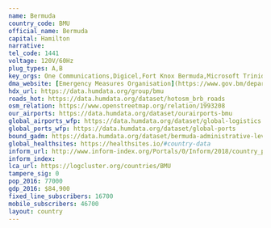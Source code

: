 ```yaml
---
name: Bermuda
country_code: BMU
official_name: Bermuda
capital: Hamilton
narrative:
tel_code: 1441
voltage: 120V/60Hz
plug_types: A,B
key_orgs: One Communications,Digicel,Fort Knox Bermuda,Microsoft Trinidad and Tobago,TeleBermuda
dma_website: [Emergency Measures Organisation](https://www.gov.bm/department/emergency-measures-organisation)
hdx_url: https://data.humdata.org/group/bmu
roads_hot: https://data.humdata.org/dataset/hotosm_brb_roads
osm_relation: https://www.openstreetmap.org/relation/1993208
our_airports: https://data.humdata.org/dataset/ourairports-bmu
global_airports_wfp: https://data.humdata.org/dataset/global-logistics
global_ports_wfp: https://data.humdata.org/dataset/global-ports
bound_gadm: https://data.humdata.org/dataset/bermuda-administrative-level-0-country-and-level-1-parish-or-municipality-boundaries
global_healthsites: https://healthsites.io/#country-data
inform_url: http://www.inform-index.org/Portals/0/Inform/2018/country_profiles/BMU.pdf
inform_index:
lca_url: https://logcluster.org/countries/BMU
tampere_sig: 0
pop_2016: 77000
gdp_2016: $84,900
fixed_line_subscribers: 16700
mobile_subscribers: 46700
layout: country
---
```


